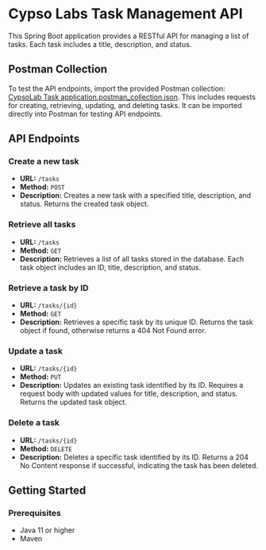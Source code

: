 # Cypso Labs Task Management API

This Spring Boot application provides a RESTful API for managing a list of tasks. Each task includes a title, description, and status.

## Postman Collection

To test the API endpoints, import the provided Postman collection: [CypsoLab Task application.postman_collection.json](path/to/your/postman_collection.json).
This includes requests for creating, retrieving, updating, and deleting tasks. It can be imported directly into Postman for testing  API endpoints.
## API Endpoints

### Create a new task

- **URL:** `/tasks`
- **Method:** `POST`
- **Description:** Creates a new task with a specified title, description, and status. Returns the created task object.

### Retrieve all tasks

- **URL:** `/tasks`
- **Method:** `GET`
- **Description:** Retrieves a list of all tasks stored in the database. Each task object includes an ID, title, description, and status.

### Retrieve a task by ID

- **URL:** `/tasks/{id}`
- **Method:** `GET`
- **Description:** Retrieves a specific task by its unique ID. Returns the task object if found, otherwise returns a 404 Not Found error.

### Update a task

- **URL:** `/tasks/{id}`
- **Method:** `PUT`
- **Description:** Updates an existing task identified by its ID. Requires a request body with updated values for title, description, and status. Returns the updated task object.

### Delete a task

- **URL:** `/tasks/{id}`
- **Method:** `DELETE`
- **Description:** Deletes a specific task identified by its ID. Returns a 204 No Content response if successful, indicating the task has been deleted.

## Getting Started

### Prerequisites

- Java 11 or higher
- Maven
